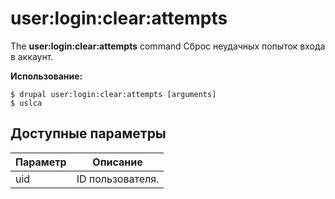 # user:login:clear:attempts
The **user:login:clear:attempts** command Сброс неудачных попыток входа в аккаунт.

**Использование:**
```
$ drupal user:login:clear:attempts [arguments] 
$ uslca  
```

## Доступные параметры
Параметр | Описание
---------|-------------
uid | ID пользователя.
